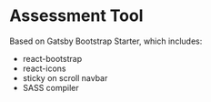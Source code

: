 # Assessment Tool

Based on Gatsby Bootstrap Starter, which includes:

- react-bootstrap
- react-icons
- sticky on scroll navbar
- SASS compiler
